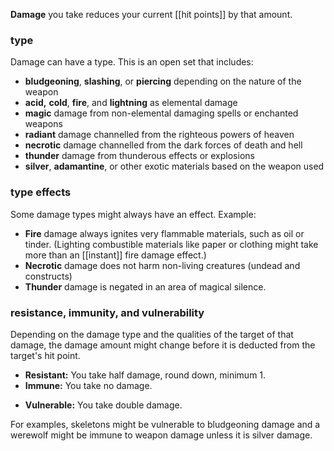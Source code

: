 
**Damage** you take reduces your current [[hit points]] by that amount. 

### type

Damage can have a type.  This is an open set that includes:

* **bludgeoning**, **slashing**, or **piercing** depending on the nature of the weapon
* **acid,** **cold**, **fire**, and **lightning** as elemental damage
* **magic** damage from non-elemental damaging spells or enchanted weapons
* **radiant** damage channelled from the righteous powers of heaven
* **necrotic** damage channelled from the dark forces of death and hell
* **thunder** damage from thunderous effects or explosions
* **silver**, **adamantine**, or other exotic materials based on the weapon used

### type effects

Some damage types might always have an effect.  Example:

* **Fire** damage always ignites very flammable materials, such as oil or tinder.  (Lighting combustible materials like paper or clothing might take more than an [[instant]] fire damage effect.)
* **Necrotic** damage does not harm non-living creatures (undead and constructs)
* **Thunder** damage is negated in an area of magical silence.

### resistance, immunity, and vulnerability

Depending on the damage type and the qualities of the target of that damage, the damage amount might change before it is deducted from the target's hit point.

- **Resistant:** You take half damage, round down, minimum 1.
- **Immune:** You take no damage.
* **Vulnerable:** You take double damage.

For examples, skeletons might be vulnerable to bludgeoning damage and a werewolf might be immune to weapon damage unless it is silver damage.

